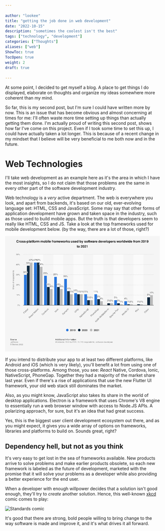 ```yaml
---

author: "lookee"
title: "getting the job done in web development"
date: "2022-10-15"
description: "sometimes the coolest isn't the best"
tags: ["technology", "development"]
categories: ["Thoughts"]
aliases: ["web"]
ShowToc: true
TocOpen: true
weight: 2
draft: true

---
```


At some point, I decided to get myself a blog. A place to get things I do displayed, elaborate on thoughts and organize my ideas somewhere more coherent than my mind.

So far, this is my second post, but I'm sure I could have written more by now. This is an issue that has become obvious and almost concerning at times for me: I'll often waste more time setting up things than actually getting them done. I'm actually proud of writing this second post, shows how far I've come on this project. Even if I took some time to set this up, I could have actually taken a lot longer. This is because of a recent change in my mindset that I believe will be very beneficial to me both now and in the future.

# Web Technologies

I'll take web development as an example here as it's the area in which I have the most insights, so I do not claim that those problems are the same in every other part of the software development industry.

Web technology is a *very* active department. The web is everywhere you look, and apart from backends, it's based on our old, ever-evolving language set: HTML, CSS and JavaScript. Some may say that other forms of application development have grown and taken space in the industry, such as those used to build mobile apps. But the truth is that developers seem to really like HTML, CSS and JS. Take a look at the top frameworks used for mobile development below. (by the way, there are a lot of those, right?)

![Statistics](stats.png)

If you intend to distribute your app to at least two different platforms, like Android and iOS (which is very likely), you'll benefit a lot from using one of those cross-platforms. Among those, you see: *React* Native, Cordova, Ionic, NativeScript, PhoneGap. Together they had a majority of the market share last year.  Even if there's a rise of applications that use the new Flutter UI framework, your old web stack still dominates the market.

Also, as you might know, JavaScript also takes its share in the world of desktop applications. Electron is a framework that uses Chrome's V8 engine to essentially run a web browser window with access to Node.JS APIs. A polarizing approach, for sure, but it's an idea that had great success.
  
Yes, this is the biggest user client development ecosystem out there, and as you might expect, it gives you a wide array of options on frameworks, libraries and platforms to build on. Sounds great, right?

## Dependency hell, but not as you think

It's very easy to get lost in the sea of frameworks available. New products arrive to solve problems and make earlier products obsolete, so each new framework is labeled as the future of development, marketed with the promise that it will solve your problems as a developer while also providing a better experience for the end user.

When a developer with enough willpower decides that a solution isn't good enough, they'll try to *create* another solution. Hence, this well-known [xkcd](https://xkcd.com/) comic comes to play:

![Standards comic](https://imgs.xkcd.com/comics/standards.png)

It's good that there are strong, bold people willing to bring change to the way software is made and improve it, and it's what drives it all forward. 